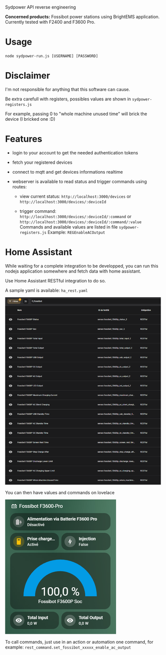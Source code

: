 
Sydpower API reverse engineering

**Concerned products:** Fossibot power stations using BrightEMS application. Currently tested with F2400 and F3600 Pro.

# Usage  

``node sydpower-run.js [USERNAME] [PASSWORD]``

# Disclaimer

I'm not responsible for anything that this software can cause.

Be extra carefull with registers, possibles values are shown in ``sydpower-registers.js``
  
For example, passing 0 to "whole machine unused time" will brick the device (I bricked one :D)
  

# Features

- login to your account to get the needed authentication tokens

- fetch your registered devices

- connect to mqtt and get devices informations realtime

- webserver is available to read status and trigger commands using routes:

	- view current status: ``http://localhost:3000/devices``  or ``http://localhost:3000/devices/:deviceId`` 
	
	- trigger command: ``http://localhost:3000/devices/:deviceId/:command`` or ``http://localhost:3000/devices/:deviceId/:command/:value``
	    Commands and available values are listed in file ``sydpower-registers.js`` 
		Example: ``REGEnableACOutput``

# Home Assistant

While waiting for a complete integration to be developped, you can run this nodejs application somewhere and fetch data with home assistant.

Use Home Assistant RESTful integration to do so.

A sample yaml is available: ``ha_rest.yaml``

![Sensors from RESTful](images/entities.png "Sensors from RESTful")

You can then have values and commands on lovelace 

![Lovelace dashboard](images/lovelace.png "Lovelace dashboard")

To call commands, just use in an action or automation one command, for example: ``rest_command.set_fossibot_xxxxx_enable_ac_output``
